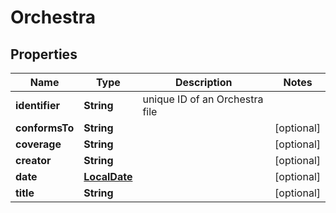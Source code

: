 
# Orchestra

## Properties
Name | Type | Description | Notes
------------ | ------------- | ------------- | -------------
**identifier** | **String** | unique ID of an Orchestra file | 
**conformsTo** | **String** |  |  [optional]
**coverage** | **String** |  |  [optional]
**creator** | **String** |  |  [optional]
**date** | [**LocalDate**](LocalDate.md) |  |  [optional]
**title** | **String** |  |  [optional]



